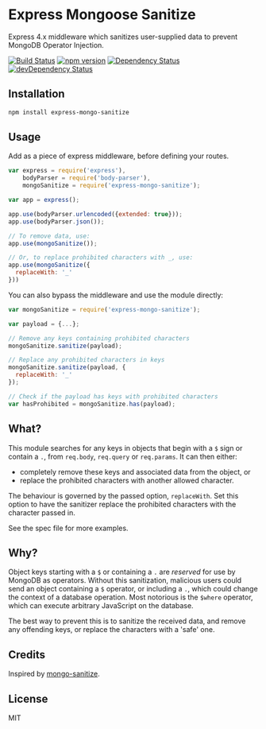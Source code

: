 # Express Mongoose Sanitize

Express 4.x middleware which sanitizes user-supplied data to prevent MongoDB Operator Injection.

[![Build Status](https://travis-ci.org/fiznool/express-mongo-sanitize.svg?branch=master)](https://travis-ci.org/fiznool/express-mongo-sanitize)
[![npm version](https://badge.fury.io/js/express-mongo-sanitize.svg)](http://badge.fury.io/js/express-mongo-sanitize)
[![Dependency Status](https://david-dm.org/fiznool/express-mongo-sanitize.svg)](https://david-dm.org/fiznool/express-mongo-sanitize)
[![devDependency Status](https://david-dm.org/fiznool/express-mongo-sanitize/dev-status.svg)](https://david-dm.org/fiznool/express-mongo-sanitize#info=devDependencies)


## Installation

``` bash
npm install express-mongo-sanitize
```

## Usage

Add as a piece of express middleware, before defining your routes.

``` js
var express = require('express'),
    bodyParser = require('body-parser'),
    mongoSanitize = require('express-mongo-sanitize');

var app = express();

app.use(bodyParser.urlencoded({extended: true}));
app.use(bodyParser.json());

// To remove data, use:
app.use(mongoSanitize());

// Or, to replace prohibited characters with _, use:
app.use(mongoSanitize({
  replaceWith: '_'
}))

```

You can also bypass the middleware and use the module directly:

``` js
var mongoSanitize = require('express-mongo-sanitize');

var payload = {...};

// Remove any keys containing prohibited characters
mongoSanitize.sanitize(payload);

// Replace any prohibited characters in keys
mongoSanitize.sanitize(payload, {
  replaceWith: '_'
});

// Check if the payload has keys with prohibited characters
var hasProhibited = mongoSanitize.has(payload);
```

## What?

This module searches for any keys in objects that begin with a `$` sign or contain a `.`, from `req.body`, `req.query` or `req.params`. It can then either:

- completely remove these keys and associated data from the object, or
- replace the prohibited characters with another allowed character.

The behaviour is governed by the passed option, `replaceWith`. Set this option to have the sanitizer replace the prohibited characters with the character passed in.

See the spec file for more examples.

## Why?

Object keys starting with a `$` or containing a `.` are _reserved_ for use by MongoDB as operators. Without this sanitization,  malicious users could send an object containing a `$` operator, or including a `.`, which could change the context of a database operation. Most notorious is the `$where` operator, which can execute arbitrary JavaScript on the database.

The best way to prevent this is to sanitize the received data, and remove any offending keys, or replace the characters with a 'safe' one.

## Credits

Inspired by [mongo-sanitize](https://github.com/vkarpov15/mongo-sanitize).

## License

MIT
